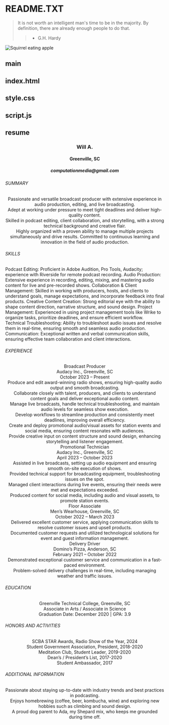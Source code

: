 <h1>README.TXT</h1>

>It is not worth an intelligent man's time to be in the majority.
By definition, there are already enough people to do that.
>> - G.H. Hardy

![Squirrel eating apple](images/SquirrelWApple.JPG)

<h2>main</h2>



<h2>index.html</h2>

<h2>style.css</h2>

<h2>script.js</h2>

<h2>resume</h2>

<h3 align=center>Will A.</h3>
<h4 align=center>Greenville, SC</h4>
<h5 align=center>computationmedia@gmail.com</h5>

<h6>SUMMARY</h6>

<p align=center>Passionate and versatile broadcast producer with extensive experience in audio production, editing, and live broadcasting. <br/>
Adept at working under pressure to meet tight deadlines and deliver high-quality content. <br/>
Skilled in podcast editing, client collaboration, and storytelling, with a strong technical background and creative flair.<br/>
Highly organized with a proven ability to manage multiple projects simultaneously and drive results. 
Committed to continuous learning and innovation in the field of audio production.</p>

<h6>SKILLS</h6>
Podcast Editing: Proficient in Adobe Audition, Pro Tools, Audacity; experience with Riverside for remote podcast recording.
Audio Production: Extensive experience in recording, editing, mixing, and mastering audio content for live and pre-recorded shows.
Collaboration & Client Management: Skilled in working with producers, hosts, and clients to understand goals, manage expectations, and incorporate feedback into final products.
Creative Content Creation: Strong editorial eye with the ability to shape content direction, narrative structure, and sound design.
Project Management: Experienced in using project management tools like Wrike to organize tasks, prioritize deadlines, and ensure efficient workflow.
Technical Troubleshooting: Ability to troubleshoot audio issues and resolve them in real-time, ensuring smooth and seamless audio production.
Communication: Exceptional written and verbal communication skills, ensuring effective team collaboration and client interactions.

<h6>EXPERIENCE</h6>

<p align=center>Broadcast Producer<br/>
Audacy Inc., Greenville, SC<br/>
October 2023 – Present<br/>
Produce and edit award-winning radio shows, ensuring high-quality audio output and smooth broadcasting.<br/>
Collaborate closely with talent, producers, and clients to understand content goals and deliver exceptional audio content.<br/>
Manage live broadcasts, handle technical troubleshooting, and maintain audio levels for seamless show execution.<br/>
Develop workflows to streamline production and consistently meet deadlines, improving overall efficiency.<br/>
Create and deploy promotional audio/visual assets for station events and social media, ensuring content resonates with audiences.<br/>
Provide creative input on content structure and sound design, enhancing storytelling and listener engagement.<br/>
Promotional Technician<br/>
Audacy Inc., Greenville, SC<br/>
April 2023 – October 2023<br/>
Assisted in live broadcasts, setting up audio equipment and ensuring smooth on-site execution of shows.<br/>
Provided technical support for broadcasting equipment, troubleshooting issues on the spot.<br/>
Managed client interactions during live events, ensuring their needs were met and expectations exceeded.<br/>
Produced content for social media, including audio and visual assets, to promote station events.<br/>
Floor Associate<br/>
Men’s Wearhouse, Greenville, SC<br/>
October 2022 – March 2023<br/>
Delivered excellent customer service, applying communication skills to resolve customer issues and upsell products.<br/>
Documented customer requests and utilized technological solutions for event and guest information management.<br/>
Delivery Driver<br/>
Domino’s Pizza, Anderson, SC<br/>
February 2021 – October 2022<br/>
Demonstrated exceptional customer service and communication in a fast-paced environment.<br/>
Problem-solved delivery challenges in real-time, including managing weather and traffic issues.</p>

<h6>EDUCATION</h6>

<p align=center>Greenville Technical College, Greenville, SC<br/>
Associate in Arts / Associate in Science<br/>
Graduation Date: December 2020 | GPA: 3.9</p>

<h6>HONORS AND ACTIVITIES</h6>

<p align=center>SCBA STAR Awards, Radio Show of the Year, 2024<br/>
Student Government Association, President, 2018-2020<br/>
Meditation Club, Student Leader, 2019-2020<br/>
Dean’s / President’s List, 2017-2020<br/>
Student Ambassador, 2017</p>

<h6>ADDITIONAL INFORMATION</h6>

<p align=center>Passionate about staying up-to-date with industry trends and best practices in podcasting.<br/>
Enjoys homebrewing (coffee, beer, kombucha, wine) and exploring new hobbies such as climbing and sound design.<br/>
A proud dog parent to Ada, my Shepard mix, who keeps me grounded during time off.</p>
